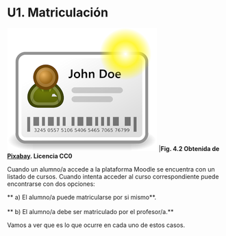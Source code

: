 
# U1. Matriculación

![](img/inscripcion.png)
|**Fig. 4.2 Obtenida de [Pixabay](http://pixabay.com/en/contact-credit-card-id-97574/). Licencia CC0**

Cuando un alumno/a accede a la plataforma Moodle se encuentra con un listado de cursos. Cuando intenta acceder al curso correspondiente puede encontrarse con dos opciones:

** a) El alumno/a puede matricularse por si mismo**.<br/> <br/> ** b) El alumno/a debe ser matriculado por el profesor/a.**

Vamos a ver que es lo que ocurre en cada uno de estos casos.

